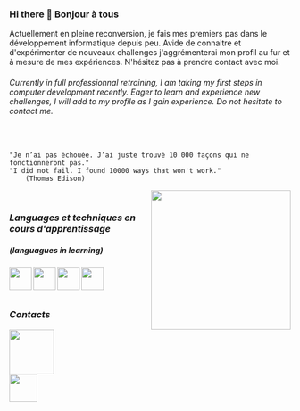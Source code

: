 


<!-- ![GHstats](https://github-readme-stats.vercel.app/api?username=MarieLouPLevasseur&show_icons=true) -->


### Hi there 👋 Bonjour à tous

<section>

Actuellement en pleine reconversion, je fais mes premiers pas dans le développement informatique depuis peu. Avide de connaitre et d'expérimenter de nouveaux challenges j'aggrémenterai mon profil au fur et à mesure de mes expériences. N'hésitez pas à prendre contact avec moi.

###### *Currently in full professionnal retraining, I am taking my first steps in computer development recently. Eager to learn and experience new challenges, I will add to my profile as I gain experience. Do not hesitate to contact me.*


</section>

</br>

    "Je n’ai pas échouée. J’ai juste trouvé 10 000 façons qui ne fonctionneront pas."
    "I did not fail. I found 10000 ways that won't work."
        (Thomas Edison)

<img  style="float: right" width="250px" src="https://i.gifer.com/7S7L.gif">


</br>

### ***Languages et techniques en cours d'apprentissage***
##### (languagues in learning)

<img align="left" width="40px" src="https://cdn.jsdelivr.net/gh/devicons/devicon/icons/html5/html5-plain-wordmark.svg" /><img align="left" width="40px" src="https://cdn.jsdelivr.net/gh/devicons/devicon/icons/css3/css3-plain-wordmark.svg" /><img align="left" width="40px" src="https://cdn.jsdelivr.net/gh/devicons/devicon/icons/php/php-plain.svg" /><img align="left" width="40px" src="https://cdn.jsdelivr.net/gh/devicons/devicon/icons/javascript/javascript-plain.svg" />        

<br/><br/><br/>

### ***Contacts***

<a href="www.linkedin.com/in/MarieLou-Prince-Levasseur-web-developpeur"><img width="80px" src="https://cdn.jsdelivr.net/gh/devicons/devicon/icons/linkedin/linkedin-original-wordmark.svg"/> 
<br/>
<a href="https://twitter.com/sunnymary007"><img width="50px" src="https://cdn.jsdelivr.net/gh/devicons/devicon/icons/twitter/twitter-original.svg"/>


<!--
**MarieLouPLevasseur/MarieLouPLevasseur** is a ✨ _special_ ✨ repository because its `README.md` (this file) appears on your GitHub profile.

Here are some ideas to get you started:

- 🔭 I’m currently working on ...
- 🌱 I’m currently learning ...
- 👯 I’m looking to collaborate on ...
- 🤔 I’m looking for help with ...
- 💬 Ask me about ...
- 📫 How to reach me: ...
- 😄 Pronouns: ...
- ⚡ Fun fact: ...
-->
